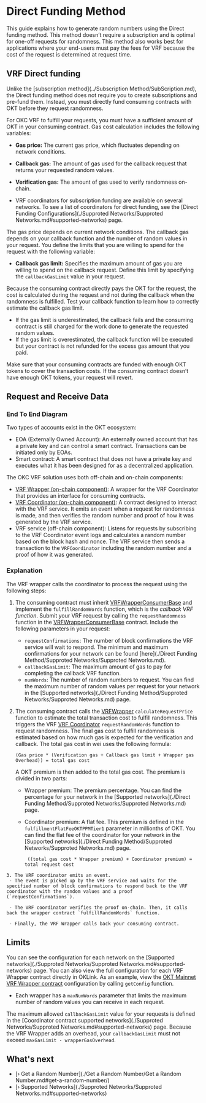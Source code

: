 
# Direct Funding Method

This guide explains how to generate random numbers using the Direct funding method. This method doesn’t require a subscription and is optimal for one-off requests for randomness. This method also works best for applications where your end-users must pay the fees for VRF because the cost of the request is determined at request time.

## VRF Direct funding

Unlike the [subscription method](../Subscription Method/SubScription.md), the Direct funding method does not require you to create subscriptions and pre-fund them. Instead, you must directly fund consuming contracts with OKT before they request randomness.

For OKC VRF  to fulfill your requests, you must have a sufficient amount of OKT in your consuming contract. Gas cost calculation includes the following variables:

- **Gas price:** The current gas price, which fluctuates depending on network conditions.

- **Callback gas:** The amount of gas used for the callback request that returns your requested random values.

- **Verification gas:** The amount of gas used to verify randomness on-chain.

- VRF  coordinators for subscription funding are available on several networks. To see a list of coordinators for direct funding, see the [Direct Funding Configurations](./Supproted Networks/Supproted Networks.md#supported-networks) page.


The gas price depends on current network conditions. The callback gas depends on your callback function and the number of random values in your request. You define the limits that you are willing to spend for the request with the following variable:

- **Callback gas limit:** Specifies the maximum amount of gas you are willing to spend on the callback request. Define this limit by specifying the `callbackGasLimit` value in your request.

Because the consuming contract directly pays the OKT for the request, the cost is calculated during the request and not during the callback when the randomness is fulfilled. Test your callback function to learn how to correctly estimate the callback gas limit.

- If the gas limit is underestimated, the callback fails and the consuming contract is still charged for the work done to generate the requested random values.
- If the gas limit is overestimated, the callback function will be executed but your contract is not refunded for the excess gas amount that you paid.

Make sure that your consuming contracts are funded with enough OKT tokens to cover the transaction costs. If the consuming contract doesn’t have enough OKT tokens, your request will revert.

  ## Request and Receive Data

  ### End To End Diagram

  Two types of accounts exist in the OKT ecosystem:

  - EOA (Externally Owned Account): An externally owned account that has a private key and can control a smart contract. Transactions can be initiated only by EOAs.
  - Smart contract: A smart contract that does not have a private key and executes what it has been designed for as a decentralized application.

  The OKC VRF  solution uses both off-chain and on-chain components:

  - [VRF  Wrapper (on-chain component)](https://github.com/okx/OKC-VRF/blob/main/contracts/VRFV2Wrapper.sol): A wrapper for the VRF Coordinator that provides an interface for consuming contracts.
  - [VRF  Coordinator (on-chain component)](https://github.com/okx/OKC-VRF/blob/main/contracts/VRFCoordinatorV2.sol): A contract designed to interact with the VRF service. It emits an event when a request for randomness is made, and then verifies the random number and proof of how it was generated by the VRF service.
  - VRF service (off-chain component): Listens for requests by subscribing to the VRF Coordinator event logs and calculates a random number based on the block hash and nonce. The VRF service then sends a transaction to the `VRFCoordinator` including the random number and a proof of how it was generated.

  ### Explanation

  The VRF wrapper calls the coordinator to process the request using the following steps:

  1. The consuming contract must inherit [VRFWrapperConsumerBase](https://github.com/okx/OKC-VRF/blob/main/contracts/interfaces/VRFV2WrapperConsumerBase.sol) and implement the `fulfillRandomWords` function, which is the *callback VRF function*. Submit your VRF request by calling the `requestRandomness` function in the [VRFWrapperConsumerBase](https://github.com/okx/OKC-VRF/blob/main/contracts/interfaces/VRFV2WrapperConsumerBase.sol) contract. Include the following parameters in your request:

     - `requestConfirmations`: The number of block confirmations the VRF service will wait to respond. The minimum and maximum confirmations for your network can be found [here](./Direct Funding Method/Supproted Networks/Supproted Networks.md).
     - `callbackGasLimit`: The maximum amount of gas to pay for completing the callback VRF function.
     - `numWords`: The number of random numbers to request. You can find the maximum number of random values per request for your network in the [Supported networks](./Direct Funding Method/Supproted Networks/Supproted Networks.md) page.

  2. The consuming contract calls the [VRFWrapper](https://github.com/okx/OKC-VRF/blob/main/contracts/VRFV2Wrapper.sol) `calculateRequestPrice` function to estimate the total transaction cost to fulfill randomness. This triggers the VRF [VRF Coordinator](https://github.com/okx/OKC-VRF/blob/main/contracts/VRFCoordinatorV2.sol) `requestRandomWords` function to request randomness. The final gas cost to fulfill randomness is estimated based on how much gas is expected for the verification and callback. The total gas cost in wei uses the following formula:

     ```plaintext
     (Gas price * (Verification gas + Callback gas limit + Wrapper gas Overhead)) = total gas cost
     ```

     A OKT premium is then added to the total gas cost. The premium is divided in two parts:

     - Wrapper premium: The premium percentage. You can find the percentage for your network in the [Supported networks](./Direct Funding Method/Supproted Networks/Supproted Networks.md) page.
     
     - Coordinator premium: A flat fee. This premium is defined in the `fulfillmentFlatFeeOKTPPMTier1` parameter in millionths of OKT. You can find the flat fee of the coordinator for your network in the [Supported networks](./Direct Funding Method/Supproted Networks/Supproted Networks.md) page.
     
       ```plaintext
        ((total gas cost * Wrapper premium) + Coordinator premium) = total request cost
       ```
     
 	3. The VRF coordinator emits an event.
     - The event is picked up by the VRF service and waits for the specified number of block confirmations to respond back to the VRF coordinator with the random values and a proof (`requestConfirmations`).

     - The VRF coordinator verifies the proof on-chain. Then, it calls back the wrapper contract `fulfillRandomWords` function.

     - Finally, the VRF Wrapper calls back your consuming contract.

  ## Limits

You can see the configuration for each network on the [Supported networks](./Supproted Networks/Supproted Networks.md#supported-networks) page. You can also view the full configuration for each VRF  Wrapper contract directly in OKLink. As an example, view the [OKT Mainnet VRF  Wrapper contract](https://www.oklink.com/cn/okc/address/0xb1a0323e202b27300f8530740a37162b2d7e62cb) configuration by calling `getConfig` function.

- Each wrapper has a `maxNumWords` parameter that limits the maximum number of random values you can receive in each request.

The maximum allowed `callbackGasLimit` value for your requests is defined in the [Coordinator contract supported networks](./Supproted Networks/Supproted Networks.md#supported-networks) page. Because the VRF  Wrapper adds an overhead, your `callbackGasLimit` must not exceed `maxGasLimit - wrapperGasOverhead`.

## What's next

- [› Get a Random Number](./Get a Random Number/Get a Random Number.md#get-a-random-number/)
- [› Supported Networks](./Supproted Networks/Supproted Networks.md#supported-networks)
